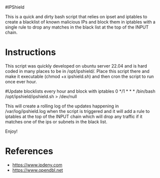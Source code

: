 #IPShield

This is a quick and dirty bash script that relies on ipset and iptables to create a blacklist of known malicious IPs and block them
in iptables with a single rule to drop any matches in the black list at the top of the INPUT chain.

# Instructions

This script was quickly developed on ubuntu server 22.04 and is hard coded in many places to be in /opt/ipshield/.
Place this script there and make it executable (chmod +x ipshield.sh) and then cron the script to run once ever hour.

#Update blocklists every hour and block with iptables
0 */1 * * * /bin/bash /opt/ipshield/ipshield.sh > /dev/null

This will create a rolling log of the updates happening in /var/log/ipshield.log when the script is triggered and it 
will add a rule to iptables at the top of the INPUT chain which will drop any traffic if it matches one of the ips or
subnets in the black list. 

Enjoy!

# References

* https://www.ipdeny.com
* https://www.opendbl.net
